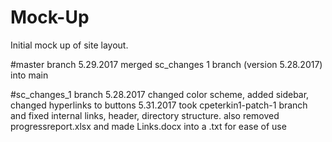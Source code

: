 # Mock-Up
Initial mock up of site layout.

#master branch
5.29.2017 			merged sc_changes 1 branch (version 5.28.2017) into main

#sc_changes_1 branch
5.28.2017			changed color scheme, added sidebar, changed hyperlinks to buttons
5.31.2017 			took cpeterkin1-patch-1 branch and fixed internal links, header, directory structure. 
						also removed progressreport.xlsx and made Links.docx into a .txt for ease of use



